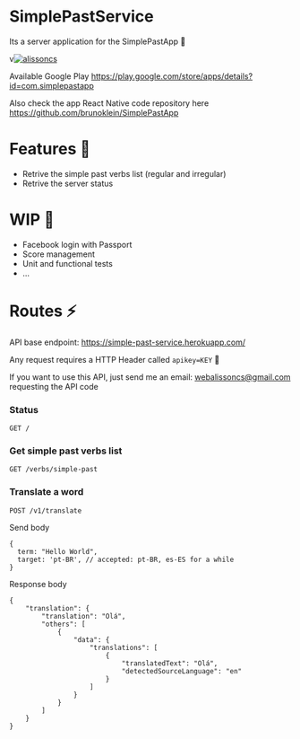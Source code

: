 # SimplePastService
Its a server application for the SimplePastApp :see_no_evil:

v[![alissoncs](https://circleci.com/gh/alissoncs/SimplePastService.svg?style=svg)](https://circleci.com/gh/alissoncs/SimplePastService)


Available Google Play
https://play.google.com/store/apps/details?id=com.simplepastapp

Also check the app React Native code repository here
https://github.com/brunoklein/SimplePastApp


# Features :green_heart:
- Retrive the simple past verbs list (regular and irregular)
- Retrive the server status

# WIP :rocket:
- Facebook login with Passport
- Score management
- Unit and functional tests
- ...


# Routes :zap:

API base endpoint: https://simple-past-service.herokuapp.com/

Any request requires a HTTP Header called `apikey=KEY` :rotating_light:

If you want to use this API, just send me an email: webalissoncs@gmail.com
requesting the API code

### Status
```
GET /
```

### Get simple past verbs list

```
GET /verbs/simple-past
```

### Translate a word

```
POST /v1/translate
```

Send body
```
{
  term: "Hello World",
  target: 'pt-BR', // accepted: pt-BR, es-ES for a while
}
```
Response body
```
{
    "translation": {
        "translation": "Olá",
        "others": [
            {
                "data": {
                    "translations": [
                        {
                            "translatedText": "Olá",
                            "detectedSourceLanguage": "en"
                        }
                    ]
                }
            }
        ]
    }
}
```

